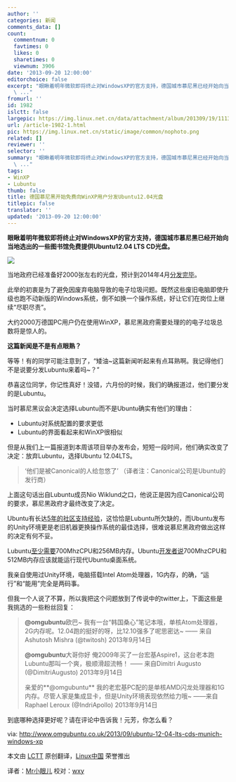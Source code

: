 ```yaml
---
author: ''
categories: 新闻
comments_data: []
count:
  commentnum: 0
  favtimes: 0
  likes: 0
  sharetimes: 0
  viewnum: 3906
date: '2013-09-20 12:00:00'
editorchoice: false
excerpt: "眼瞅着明年微软即将终止对WindowsXP的官方支持，德国城市慕尼黑已经开始向当地选出的一些图书馆免费提供Ubuntu12.04 LTS CD光盘。\r\n\r\n当地政府已经准备好2000张左右的光盘，预计到2014年4月分发完毕。\r\n此举的初衷是为
  \ ..."
fromurl: ''
id: 1982
islctt: false
largepic: https://img.linux.net.cn/data/attachment/album/201309/19/111356cloodoljdodj0ugn.jpg
url: /article-1982-1.html
pic: https://img.linux.net.cn/static/image/common/nophoto.png
related: []
reviewer: ''
selector: ''
summary: "眼瞅着明年微软即将终止对WindowsXP的官方支持，德国城市慕尼黑已经开始向当地选出的一些图书馆免费提供Ubuntu12.04 LTS CD光盘。\r\n\r\n当地政府已经准备好2000张左右的光盘，预计到2014年4月分发完毕。\r\n此举的初衷是为
  \ ..."
tags:
- WinXP
- Lubuntu
thumb: false
title: 德国慕尼黑开始免费向WinXP用户分发Ubuntu12.04光盘
titlepic: false
translator: ''
updated: '2013-09-20 12:00:00'
---
```


**眼瞅着明年微软即将终止对WindowsXP的官方支持，德国城市慕尼黑已经开始向当地选出的一些图书馆免费提供Ubuntu12.04 LTS CD光盘。**


![](https://img.linux.net.cn/data/attachment/album/201309/19/111356cloodoljdodj0ugn.jpg) 


当地政府已经准备好2000张左右的光盘，预计到2014年4月[分发完毕](http://www.muenchen.de/rathaus/Stadtverwaltung/Direktorium/IT-Beauftragte/Aktuelles/linux_cd.html)。


此举的初衷是为了避免因废弃电脑导致的电子垃圾问题。既然这些废旧电脑即使升级也跑不动新版的Windows系统，倒不如换一个操作系统，好让它们在岗位上继续“尽职尽责”。


大约2000万德国PC用户仍在使用WinXP，慕尼黑政府需要处理的的电子垃圾总数将是惊人的。


**这篇新闻是不是有点眼熟？**


等等！有的同学可能注意到了，“矮油~这篇新闻听起来有点耳熟啊。我记得他们不是说要分发Lubuntu来着吗~？”


恭喜这位同学，你记性真好！没错，六月份的时候，我们的确报道过，他们要分发的是Lubuntu。


当时慕尼黑议会决定选择Lubuntu而不是Ubuntu确实有他们的理由：


* Lubuntu对系统配置的要求更低
* Lubuntu的界面看起来和WinXP很相似


但是从我们上一篇报道到本周该项目举办发布会，短短一段时间，他们确实改变了决定：放弃Lubuntu，选择Ubuntu 12.04LTS。



> 
> ‘他们是被Canonical的人给忽悠了’ （译者注：Canonical公司是Ubuntu的发行商）
> 
> 
> 


上面这句话出自Lubuntu成员Nio Wiklund之口，他说正是因为应Canonical公司的要求，慕尼黑政府才最终改变了决定。


Ubuntu有长达[5年的社区支持经验](http://www.omgubuntu.co.uk/2011/10/ubuntu-12-04-lts-desktop-to-be-supported-for-five-years)，这恰恰是Lubuntu所欠缺的，而Ubuntu发布的Unity环境更是老旧机器更换操作系统的最佳选择，很难说慕尼黑政府做出这样的决定有何不妥。


Lubuntu[至少需要](https://wiki.ubuntu.com/Lubuntu#System_Requirements)700MhzCPU和256MB内存。Ubuntu[开发者说](https://help.ubuntu.com/community/Installation/SystemRequirements)700MhzCPU和512MB内存应该就能运行现代Ubuntu桌面系统。


我亲自使用过Unity环境，电脑搭载Intel Atom处理器，1G内存，的确，“运行”和“能用”完全是两码事。


但我一个人说了不算，所以我把这个问题放到了传说中的twitter上，下面这些是我挑选的一些粉丝回复：



> 
> **@omgubuntu**欧巴~ 我有一台“韩国桑心”笔记本哦，单核Atom处理器，2G内存呢。12.04跑的挺好的呀，比12.10强多了呢思密达~ —— 来自Ashutosh Mishra (@twitosh) 2013年9月14日
> 
> 
> **@omgubuntu**大哥你好 俺2009年买了一台宏基Aspire1，这台老本跑Lubuntu那叫一个爽，极顺滑超流畅！ —— 来自Dimitri Augusto (@DimitriAugusto) 2013年9月14日
> 
> 
> 亲爱的**@omgubuntu** 我的老宏基PC配的是单核AMD闪龙处理器和1G内存。尽管人家是集成显卡，但是Unity环境表现依然给力哦~ ——来自Raphael Leroux (@IndriApollo) 2013年9月14日
> 
> 
> 


到底哪种选择更好呢？请在评论中告诉我！元芳，你怎么看？


 


via: <http://www.omgubuntu.co.uk/2013/09/ubuntu-12-04-lts-cds-munich-windows-xp>


本文由 [LCTT](https://github.com/LCTT/TranslateProject) 原创翻译，[Linux中国](http://linux.cn/portal.php) 荣誉推出


译者：[Mr小眼儿](http://linux.cn/space/14801) 校对：[wxy](http://linux.cn/space/wxy)